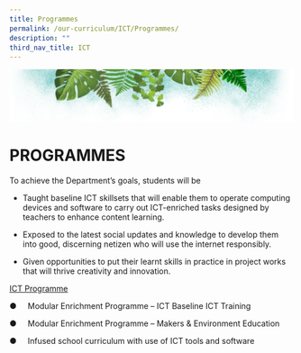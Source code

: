 ```yaml
---
title: Programmes
permalink: /our-curriculum/ICT/Programmes/
description: ""
third_nav_title: ICT
---
```

![](/images/Banner.png)

# PROGRAMMES

To achieve the Department’s goals, students will be    

*   Taught baseline ICT skillsets that will enable them to operate computing devices and software to carry out ICT-enriched tasks designed by teachers to enhance content learning.   
    
*   Exposed to the latest social updates and knowledge to develop them into good, discerning netizen who will use the internet responsibly.   
    
*   Given opportunities to put their learnt skills in practice in project works that will thrive creativity and innovation.


<u> ICT Programme </u>

●     Modular Enrichment Programme – ICT Baseline ICT Training

●     Modular Enrichment Programme – Makers & Environment Education

●     Infused school curriculum with use of ICT tools and software